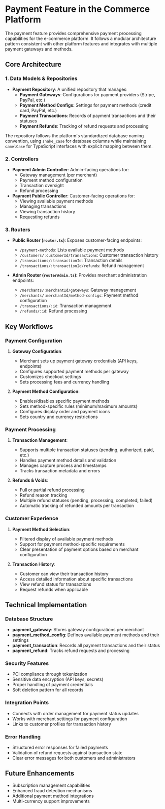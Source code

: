 # Payment Feature in the Commerce Platform

The payment feature provides comprehensive payment processing capabilities for the e-commerce platform. It follows a modular architecture pattern consistent with other platform features and integrates with multiple payment gateways and methods.

## Core Architecture

### 1. Data Models & Repositories
- **Payment Repository**: A unified repository that manages:
  - **Payment Gateways**: Configurations for payment providers (Stripe, PayPal, etc.)
  - **Payment Method Configs**: Settings for payment methods (credit card, PayPal, etc.)
  - **Payment Transactions**: Records of payment transactions and their statuses
  - **Payment Refunds**: Tracking of refund requests and processing

The repository follows the platform's standardized database naming convention, using `snake_case` for database columns while maintaining `camelCase` for TypeScript interfaces with explicit mapping between them.

### 2. Controllers
- **Payment Admin Controller**: Admin-facing operations for:
  - Gateway management (per merchant)
  - Payment method configuration
  - Transaction oversight
  - Refund processing
- **Payment Public Controller**: Customer-facing operations for:
  - Viewing available payment methods
  - Managing transactions
  - Viewing transaction history
  - Requesting refunds

### 3. Routers
- **Public Router (`router.ts`)**: Exposes customer-facing endpoints:
  - `/payment-methods`: Lists available payment methods
  - `/customers/:customerId/transactions`: Customer transaction history
  - `/transactions/:transactionId`: Transaction details
  - `/transactions/:transactionId/refunds`: Refund management
  
- **Admin Router (`routerAdmin.ts`)**: Provides merchant administration endpoints:
  - `/merchants/:merchantId/gateways`: Gateway management
  - `/merchants/:merchantId/method-configs`: Payment method configuration
  - `/transactions/:id`: Transaction management
  - `/refunds/:id`: Refund processing

## Key Workflows

### Payment Configuration
1. **Gateway Configuration**:
   - Merchant sets up payment gateway credentials (API keys, endpoints)
   - Configures supported payment methods per gateway
   - Customizes checkout settings
   - Sets processing fees and currency handling

2. **Payment Method Configuration**:
   - Enables/disables specific payment methods
   - Sets method-specific rules (minimum/maximum amounts)
   - Configures display order and payment icons
   - Sets country and currency restrictions

### Payment Processing
1. **Transaction Management**:
   - Supports multiple transaction statuses (pending, authorized, paid, etc.)
   - Handles payment method details and validation
   - Manages capture process and timestamps
   - Tracks transaction metadata and errors

2. **Refunds & Voids**:
   - Full or partial refund processing
   - Refund reason tracking
   - Multiple refund statuses (pending, processing, completed, failed)
   - Automatic tracking of refunded amounts per transaction

### Customer Experience
1. **Payment Method Selection**:
   - Filtered display of available payment methods
   - Support for payment method-specific requirements
   - Clear presentation of payment options based on merchant configuration

2. **Transaction History**:
   - Customer can view their transaction history
   - Access detailed information about specific transactions
   - View refund status for transactions
   - Request refunds when applicable

## Technical Implementation

### Database Structure
- **payment_gateway**: Stores gateway configurations per merchant
- **payment_method_config**: Defines available payment methods and their settings
- **payment_transaction**: Records all payment transactions and their status
- **payment_refund**: Tracks refund requests and processing

### Security Features
- PCI compliance through tokenization
- Sensitive data encryption (API keys, secrets)
- Proper handling of payment credentials
- Soft deletion pattern for all records

### Integration Points
- Connects with order management for payment status updates
- Works with merchant settings for payment configuration
- Links to customer profiles for transaction history

### Error Handling
- Structured error responses for failed payments
- Validation of refund requests against transaction state
- Clear error messages for both customers and administrators

## Future Enhancements
- Subscription management capabilities
- Enhanced fraud detection mechanisms
- Additional payment method integrations
- Multi-currency support improvements